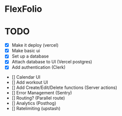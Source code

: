 # FlexFolio

# TODO

- [x] Make it deploy (vercel)
- [x] Make basic ui
- [x] Set up a database
- [x] Attach database to UI (Vercel postgres)
- [x] Add authentication (Clerk)
- [] Calendar UI
- [] Add workout UI
- [] Add Create/Edit/Delete functions (Server actions)
- [] Error Management (Sentry)
- [] Routing? (Parallel route)
- [] Analytics (Posthog)
- [] Ratelimiting (upstash)

